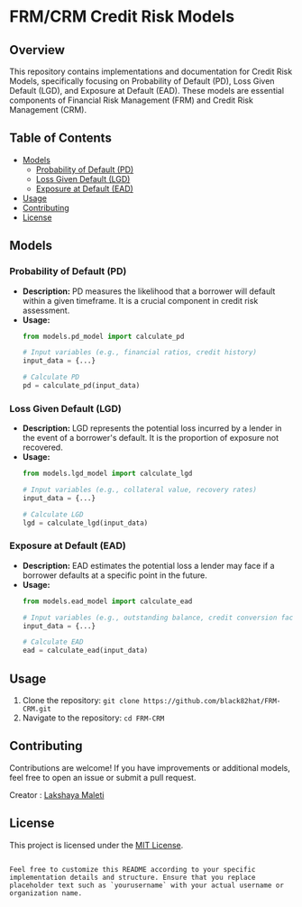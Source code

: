 # FRM/CRM Credit Risk Models

## Overview

This repository contains implementations and documentation for Credit Risk Models, specifically focusing on Probability of Default (PD), Loss Given Default (LGD), and Exposure at Default (EAD). These models are essential components of Financial Risk Management (FRM) and Credit Risk Management (CRM).

## Table of Contents

- [Models](#models)
  - [Probability of Default (PD)](#probability-of-default-pd)
  - [Loss Given Default (LGD)](#loss-given-default-lgd)
  - [Exposure at Default (EAD)](#exposure-at-default-ead)
- [Usage](#usage)
- [Contributing](#contributing)
- [License](#license)

## Models

### Probability of Default (PD)

- **Description:** PD measures the likelihood that a borrower will default within a given timeframe. It is a crucial component in credit risk assessment.
- **Usage:**
  ```python
  from models.pd_model import calculate_pd

  # Input variables (e.g., financial ratios, credit history)
  input_data = {...}

  # Calculate PD
  pd = calculate_pd(input_data)
  ```

### Loss Given Default (LGD)

- **Description:** LGD represents the potential loss incurred by a lender in the event of a borrower's default. It is the proportion of exposure not recovered.
- **Usage:**
  ```python
  from models.lgd_model import calculate_lgd

  # Input variables (e.g., collateral value, recovery rates)
  input_data = {...}

  # Calculate LGD
  lgd = calculate_lgd(input_data)
  ```

### Exposure at Default (EAD)

- **Description:** EAD estimates the potential loss a lender may face if a borrower defaults at a specific point in the future.
- **Usage:**
  ```python
  from models.ead_model import calculate_ead

  # Input variables (e.g., outstanding balance, credit conversion factor)
  input_data = {...}

  # Calculate EAD
  ead = calculate_ead(input_data)
  ```

## Usage

1. Clone the repository: `git clone https://github.com/black82hat/FRM-CRM.git`
2. Navigate to the repository: `cd FRM-CRM`


## Contributing

Contributions are welcome! If you have improvements or additional models, feel free to open an issue or submit a pull request.

Creator : [Lakshaya Maleti](https://www.linkedin.com/in/lakshaya-maleti-9b600a113/)

## License

This project is licensed under the [MIT License](LICENSE).
```

Feel free to customize this README according to your specific implementation details and structure. Ensure that you replace placeholder text such as `yourusername` with your actual username or organization name.